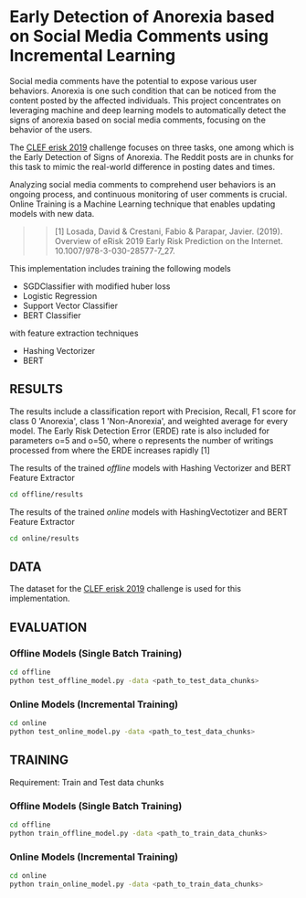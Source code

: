 # Early Detection of Anorexia based on Social Media Comments using Incremental Learning

Social media comments have the potential to expose various user behaviors. Anorexia is one such condition that can be noticed from the content posted by the affected individuals. This project concentrates on leveraging machine and deep learning models to automatically detect the signs of anorexia based on social media comments, focusing on the behavior of the users. 

The [CLEF erisk 2019](https://erisk.irlab.org/2019/index.html) challenge focuses on three tasks, one among which is the Early Detection of Signs of Anorexia. The Reddit posts are in chunks for this task to mimic the real-world difference in posting dates and times.

Analyzing social media comments to comprehend user behaviors is an ongoing process, and continuous monitoring of user comments is crucial. Online Training is a Machine Learning technique that enables updating models with new data.

>> [1] Losada, David &amp; Crestani, Fabio &amp; Parapar, Javier. (2019). Overview of eRisk 2019 Early Risk Prediction on the Internet. 10.1007/978-3-030-28577-7_27.

This implementation includes training the following models
- SGDClassifier with modified huber loss
- Logistic Regression
- Support Vector Classifier
- BERT Classifier

with feature extraction techniques
- Hashing Vectorizer
- BERT 

## RESULTS
The results include a classification report with Precision, Recall, F1 score for class 0 'Anorexia', class 1 'Non-Anorexia', and weighted average for every model.
The Early Risk Detection Error (ERDE) rate is also included for parameters o=5 and o=50, where o represents the number of writings processed from where the ERDE increases rapidly [1]

The results of the trained *offline* models with Hashing Vectorizer and BERT Feature Extractor 
 ```sh
cd offline/results
```
The results of the trained *online* models with HashingVectotizer and BERT Feature Extractor 
 ```sh
cd online/results
```

## DATA
The dataset for the [CLEF erisk 2019](https://erisk.irlab.org/2019/index.html) challenge is used for this implementation.

## EVALUATION
### Offline Models (Single Batch Training)
```sh
cd offline
python test_offline_model.py -data <path_to_test_data_chunks>
```
### Online Models (Incremental Training)
```sh
cd online
python test_online_model.py -data <path_to_test_data_chunks>
```

## TRAINING
Requirement: Train and Test data chunks
### Offline Models (Single Batch Training)
```sh
cd offline
python train_offline_model.py -data <path_to_train_data_chunks>
```
### Online Models (Incremental Training)
```sh
cd online
python train_online_model.py -data <path_to_train_data_chunks>
```
